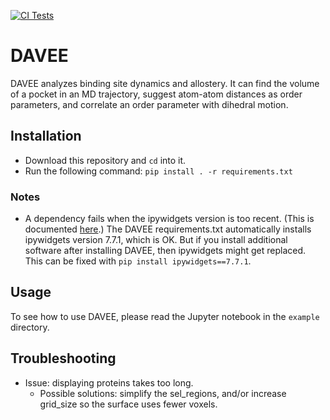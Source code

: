 [![CI Tests](https://github.com/DanielJamesEvans/DAVEE/actions/workflows/python-app.yml/badge.svg)](https://github.com/DanielJamesEvans/DAVEE/actions/workflows/python-app.yml)

# DAVEE

DAVEE analyzes binding site dynamics and allostery. It can find the volume of a pocket in an MD trajectory, suggest atom-atom distances as order parameters, and correlate an order parameter with dihedral motion.

## Installation
* Download this repository and `cd` into it.
* Run the following command:
    `pip install . -r requirements.txt`

        
### Notes
* A dependency fails when the ipywidgets version is too recent.  (This is documented [here](https://github.com/pyvista/pyvista/issues/3274).)  The DAVEE requirements.txt automatically installs ipywidgets version 7.7.1, which is OK.  But if you install additional software after installing DAVEE, then ipywidgets might get replaced.  This can be fixed with `pip install ipywidgets==7.7.1`.

## Usage
To see how to use DAVEE, please read the Jupyter notebook in the `example` directory.

## Troubleshooting
* Issue: displaying proteins takes too long.
  * Possible solutions: simplify the sel\_regions, and/or increase grid\_size so the surface uses fewer voxels.
